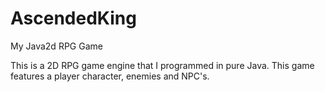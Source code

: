 # AscendedKing
My Java2d RPG Game

This is a 2D RPG game engine that I programmed in pure Java.
This game features a player character, enemies and NPC's.
